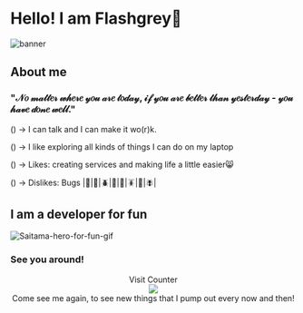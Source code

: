 # Hello! I am Flashgrey🐧
![banner](https://github.com/FlashGrey3000/FlashGrey3000/assets/89334701/c3a76cd7-ac5c-4407-874f-82f41318cdd8)

## About me
### "𝒩𝑜 𝓂𝒶𝓉𝓉𝑒𝓇 𝓌𝒽𝑒𝓇𝑒 𝓎𝑜𝓊 𝒶𝓇𝑒 𝓉𝑜𝒹𝒶𝓎, 𝒾𝒻 𝓎𝑜𝓊 𝒶𝓇𝑒 𝒷𝑒𝓉𝓉𝑒𝓇 𝓉𝒽𝒶𝓃 𝓎𝑒𝓈𝓉𝑒𝓇𝒹𝒶𝓎 - 𝓎𝑜𝓊 𝒽𝒶𝓋𝑒 𝒹𝑜𝓃𝑒 𝓌𝑒𝓁𝓁."
<p>() -> I can talk and I can make it wo(r)k.</p>
<p>() -> I like exploring all kinds of things I can do on my laptop</p>
<p>() -> Likes: creating services and making life a little easier😸</p>
<p>() -> Dislikes: Bugs |🐛|🐜|🪲|🐞|🦗|🪳|🦟|🪰|</p>

## I am a developer for fun
<img src="https://media1.tenor.com/m/jDECWtMMxZoAAAAC/saitama-one-punch-man.gif" alt="Saitama-hero-for-fun-gif">

### See you around!
<p align='center'>
  Visit Counter
  <br>
  <img src="https://profile-counter.glitch.me/FlashGrey3000/count.svg" />
  <br>
  Come see me again, to see new things that I pump out every now and then!
</p>

<!---
FlashGrey3000/FlashGrey3000 is a ✨ special ✨ repository because its `README.md` (this file) appears on your GitHub profile.
You can click the Preview link to take a look at your changes.
--->
